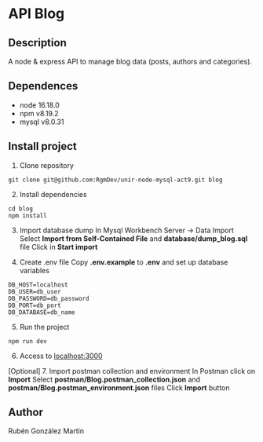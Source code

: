 # API Blog
## Description
A node & express API to manage blog data (posts, authors and categories).

## Dependences
- node 16.18.0
- npm v8.19.2
- mysql v8.0.31

## Install project
1. Clone repository
```
git clone git@github.com:RgmDev/unir-node-mysql-act9.git blog
```

2. Install dependencies
```
cd blog
npm install
```

3. Import database dump
In Mysql Workbench Server -> Data Import
Select __Import from Self-Contained File__ and __database/dump_blog.sql__ file
Click in __Start import__

4. Create .env file
Copy __.env.example__ to __.env__ and set up database variables
```
DB_HOST=localhost
DB_USER=db_user
DB_PASSWORD=db_password
DB_PORT=db_port
DB_DATABASE=db_name
```

5. Run the project
```
npm run dev
```

6. Access to [localhost:3000](http://localhost:3000)

[Optional]
7. Import postman collection and environment
In Postman click on __Import__ 
Select __postman/Blog.postman_collection.json__ and __postman/Blog.postman_environment.json__ files
Click __Import__ button

## Author
Rubén González Martín